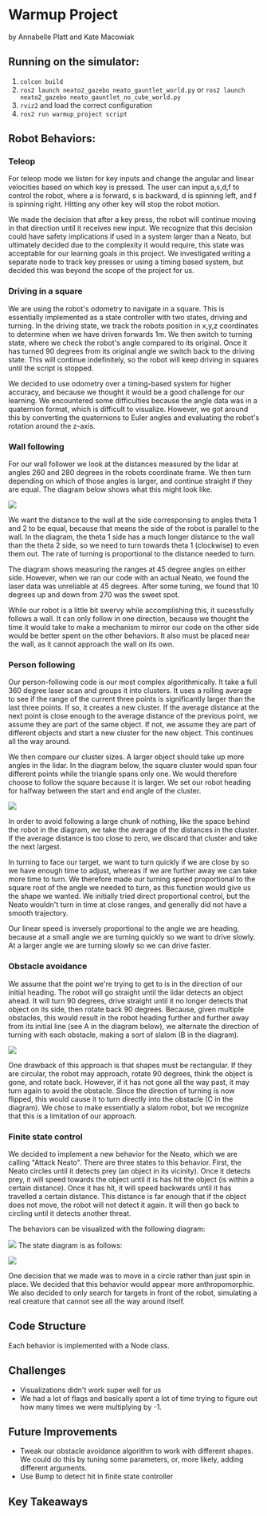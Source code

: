 # Warmup Project
by Annabelle Platt and Kate Macowiak

## Running on the simulator: 
1. `colcon build` 
2. `ros2 launch neato2_gazebo neato_gauntlet_world.py` or `ros2 launch neato2_gazebo neato_gauntlet_no_cube_world.py`
3. `rviz2` and load the correct configuration
4. `ros2 run warmup_project script` 

## Robot Behaviors: 

### Teleop
For teleop mode we listen for key inputs and change the angular and linear velocities based on which key is pressed. The user can input a,s,d,f to control the robot, where a is forward, s is backward, d is spinning left, and f is spinning right. Hitting any other key will stop the robot motion. 

We made the decision that after a key press, the robot will continue moving in that direction until it receives new input. We recognize that this decision could have safety implications if used in a system larger than a Neato, but ultimately decided due to the complexity it would require, this state was acceptable for our learning goals in this project. We investigated writing a separate node to track key presses or using a timing based system, but decided this was beyond the scope of the project for us. 

### Driving in a square
We are using the robot's odometry to navigate in a square. This is essentially implemented as a state controller with two states, driving and turning. In the driving state, we track the robots position in x,y,z coordinates to determine when we have driven forwards 1m. We then switch to turning state, where we check the robot's angle compared to its original. Once it has turned 90 degrees from its original angle we switch back to the driving state. This will continue indefinitely, so the robot will keep driving in squares until the script is stopped. 

We decided to use odometry over a timing-based system for higher accuracy, and because we thought it would be a good challenge for our learning. We encountered some difficulties because the angle data was in a quaternion format, which is difficult to visualize. However, we got around this by converting the quaternions to Euler angles and evaluating the robot's rotation around the z-axis. 

### Wall following
For our wall follower we look at the distances measured by the lidar at angles 260 and 280 degrees in the robots coordinate frame. We then turn depending on which of those angles is larger, and continue straight if they are equal. The diagram below shows what this might look like.

![](images/wall_following_diagram.png)

We want the distance to the wall at the side corresponsing to angles theta 1 and 2 to be equal, because that means the side of the robot is parallel to the wall. In the diagram, the theta 1 side has a much longer distance to the wall than the theta 2 side, so we need to turn towards theta 1 (clockwise) to even them out. The rate of turning is proportional to the distance needed to turn. 

The diagram shows measuring the ranges at 45 degree angles on either side. However, when we ran our code with an actual Neato, we found the laser data was unreliable at 45 degrees. After some tuning, we found that 10 degrees up and down from 270 was the sweet spot. 

While our robot is a little bit swervy while accomplishing this, it sucessfully follows a wall. It can only follow in one direction, because we thought the time it would take to make a mechanism to mirror our code on the other side would be better spent on the other behaviors. It also must be placed near the wall, as it cannot approach the wall on its own. 

### Person following
Our person-following code is our most complex algorithmically. It take a full 360 degree laser scan and groups it into clusters. It uses a rolling average to see if the range of the current three points is significantly larger than the last three points. If so, it creates a new cluster. If the average distance at the next point is close enough to the average distance of the previous point, we assume they are part of the same object. If not, we assume they are part of different objects and start a new cluster for the new object. This continues all the way around. 

We then compare our cluster sizes. A larger object should take up more angles in the lidar. In the diagram below, the square cluster would span four different points while the triangle spans only one. We would therefore choose to follow the square because it is larger. We set our robot heading for halfway between the start and end angle of the cluster. 

![](images/clustering_diagram.png)

In order to avoid following a large chunk of nothing, like the space behind the robot in the diagram, we take the average of the distances in the cluster. If the average distance is too close to zero, we discard that cluster and take the next largest. 

In turning to face our target, we want to turn quickly if we are close by so we have enough time to adjust, whereas if we are further away we can take more time to turn. We therefore made our turning speed proportional to the square root of the angle we needed to turn, as this function would give us the shape we wanted. We initially tried direct proportional control, but the Neato wouldn't turn in time at close ranges, and generally did not have a smooth trajectory.

Our linear speed is inversely proportional to the angle we are heading, because at a small angle we are turning quickly so we want to drive slowly. At a larger angle we are turning slowly so we can drive faster.

### Obstacle avoidance
We assume that the point we're trying to get to is in the direction of our initial heading. The robot will go straight until the lidar detects an object ahead. It will turn 90 degrees, drive straight until it no longer detects that object on its side, then rotate back 90 degrees. Because, given multiple obstacles, this would result in the robot heading further and further away from its initial line (see A in the diagram below), we alternate the direction of turning with each obstacle, making a sort of slalom (B in the diagram). 

![](images/trajectories.png)

One drawback of this approach is that shapes must be rectangular. If they are circular, the robot may approach, rotate 90 degrees, think the object is gone, and rotate back. However, if it has not gone all the way past, it may turn again to avoid the obstacle. Since the direction of turning is now flipped, this would cause it to turn directly into the obstacle (C in the diagram). We chose to make essentially a slalom robot, but we recognize that this is a limitation of our approach. 

### Finite state control
We decided to implement a new behavior for the Neato, which we are calling "Attack Neato". There are three states to this behavior. First, the Neato circles until it detects prey (an object in its vicinity). Once it detects prey, it will speed towards the object until it is has hit the object (is within a certain distance). Once it has hit, it will speed backwards until it has travelled a certain distance. This distance is far enough that if the object does not move, the robot will not detect it again. It will then go back to circling until it detects another threat. 

The behaviors can be visualized with the following diagram: 

![](eyes.png)
The state diagram is as follows: 

![](images/state_diagram.png)

One decision that we made was to move in a circle rather than just spin in place. We decided that this behavior would appear more anthropomorphic. We also decided to only search for targets in front of the robot, simulating a real creature that cannot see all the way around itself.  

## Code Structure
Each behavior is implemented with a Node class. 

## Challenges
* Visualizations didn't work super well for us
* We had a lot of flags and basically spent a lot of time trying to figure out how many times we were multiplying by -1. 
## Future Improvements 
* Tweak our obstacle avoidance algorithm to work with different shapes. We could do this by tuning some parameters, or, more likely, adding different arguments. 
* Use Bump to detect hit in finite state controller
## Key Takeaways 
